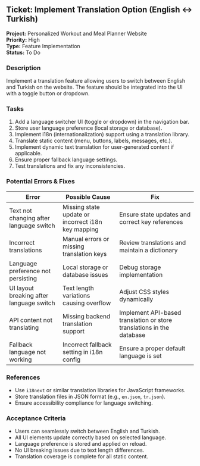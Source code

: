 ## Ticket: Implement Translation Option (English <-> Turkish)

**Project:** Personalized Workout and Meal Planner Website  
**Priority:** High  
**Type:** Feature Implementation  
**Status:** To Do  

### **Description**
Implement a translation feature allowing users to switch between English and Turkish on the website. The feature should be integrated into the UI with a toggle button or dropdown.

### **Tasks**
1. Add a language switcher UI (toggle or dropdown) in the navigation bar.
2. Store user language preference (local storage or database).
3. Implement i18n (internationalization) support using a translation library.
4. Translate static content (menu, buttons, labels, messages, etc.).
5. Implement dynamic text translation for user-generated content if applicable.
6. Ensure proper fallback language settings.
7. Test translations and fix any inconsistencies.

### **Potential Errors & Fixes**
| **Error** | **Possible Cause** | **Fix** |
|-----------|-------------------|---------|
| Text not changing after language switch | Missing state update or incorrect i18n key mapping | Ensure state updates and correct key references |
| Incorrect translations | Manual errors or missing translation keys | Review translations and maintain a dictionary |
| Language preference not persisting | Local storage or database issues | Debug storage implementation |
| UI layout breaking after language switch | Text length variations causing overflow | Adjust CSS styles dynamically |
| API content not translating | Missing backend translation support | Implement API-based translation or store translations in the database |
| Fallback language not working | Incorrect fallback setting in i18n config | Ensure a proper default language is set |

### **References**
- Use `i18next` or similar translation libraries for JavaScript frameworks.
- Store translation files in JSON format (e.g., `en.json`, `tr.json`).
- Ensure accessibility compliance for language switching.

### **Acceptance Criteria**
- Users can seamlessly switch between English and Turkish.
- All UI elements update correctly based on selected language.
- Language preference is stored and applied on reload.
- No UI breaking issues due to text length differences.
- Translation coverage is complete for all static content.
